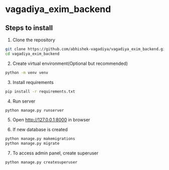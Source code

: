 # vagadiya_exim_backend

## Steps to install

1. Clone the repository

```bash
git clone https://github.com/abhishek-vagadiya/vagadiya_exim_backend.git
cd vagadiya_exim_backend
```

2. Create virtual environment(Optional but recommended)

```bash
python -m venv venv
```

3. Install requirements

```bash
pip install -r requirements.txt
```

4. Run server

```bash
python manage.py runserver
```

5. Open http://127.0.0.1:8000 in browser

6. If new database is created

```bash
python manage.py makemigrations
python manage.py migrate
```

7. To access admin panel, create superuser

```bash
python manage.py createsuperuser
```

